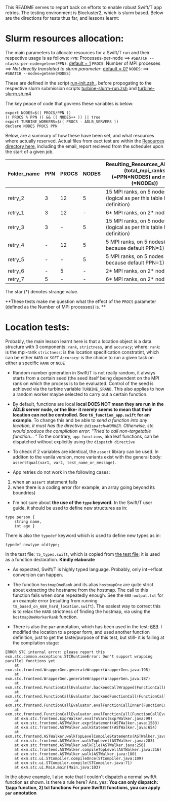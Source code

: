 This README serves to report back on efforts to enable robust  Swift/T app retries. The testing environment is Biocluster2, which is slurm based. Below are the directions for tests thus far, and lessons learnt:

# Slurm resources allocation:

The main parameters to allocate resources for a Swift/T run and their respective usage is as follows:
`PPN`: Processes-per-node        ==> `#SBATCH --ntasks-per-node=getenv(PPN)`: [default = 1](https://github.com/swift-lang/swift-t/blob/master/turbine/code/scripts/submit/run-init.zsh#L85)
`PROCS`: Number of MPI processes ==> *Not directly translated to slurm parameter*: [default = 0?](https://github.com/swift-lang/swift-t/blob/master/turbine/code/scripts/submit/run-init.zsh#L111)
`NODES`:                         ==> `#SBATCH --nodes=getenv(NODES)`

These are defined in the script [run-init.zsh  ](https://github.com/swift-lang/swift-t/blob/master/turbine/code/scripts/submit/run-init.zsh), before propogating to the respective slurm submission scripts [turbine-slurm-run.zsh](https://github.com/swift-lang/swift-t/blob/master/turbine/code/scripts/submit/slurm/turbine-slurm-run.zsh) and [turbine-slurm.sh.m4](https://github.com/swift-lang/swift-t/blob/master/turbine/code/scripts/submit/slurm/turbine-slurm.sh.m4i#L46)

The key peace of code that govrens these variables is below:

```
export NODES=$(( PROCS/PPN ))
(( PROCS % PPN )) && (( NODES++ )) || true
export TURBINE_WORKERS=$(( PROCS - ADLB_SERVERS ))
declare NODES PROCS PPN 
```
Below, are a summary of how these have been set, and what resources where actually reserved. Actual files from eact test are within the [Resources directory here](https://github.com/ncsa/Swift-T-Variant-Calling/tree/master/test/biocluster2/app_retries/Resources), including the email_report recieved from the scheduler upon the start of a given job.


|Folder_name|PPN| PROCS| NODES|Resulting_Resources_Allocated (total_mpi_ranks (=PPN\*NODES) and nodes (=NODEs))|
|-------|----|------|------|------|
|retry_2|3|12|5| 15 MPI ranks, on 5 nodes (logical as per this table heading definition)|
|retry_1|3|12|-| 6\* MPI ranks, on 2\* nodes |
|retry_3|3|-|5|  15 MPI ranks, on 5 nodes (logical as per this table heading definition)|
|retry_4|-|12|5| 5 MPI ranks, on 5 nodes(logical because default PPN=1)|
|retry_5|-|-|5| 5 MPI ranks, on 5 nodes (logical because default PPN=1)|
|retry_6|-|5|-| 2\* MPI ranks, on 2\* nodes\* |
|retry_7|5|-|-| 6\* MPI ranks, on 2\* nodes+|


The star (\*) denotes strange value.

**These tests make me question what the effect of the `PROCS` parameter (defined as the Number of MPI processes) is. **

# Location tests: 

Probably, the main lesson learnt here is that a location object is a data structure with 3 components: `rank`, `strictness`, and `accuracy`; where:
`rank`: is the mpi-rank
`strictness`: is the location specification constratint, which can be either `HARD` or `SOFT`
`Accuracy`: is the choice to run a given task on either a specific `RANK` or `NODE`

- Random number generation in Swift/T is not really random, it always starts from a certain seed (the seed itself being dependent on the MPI rank on which the process is to be evaluated. Control of the seed is achieved via the turbine variable `TURBINE_SRAND`. This also applies to how a random worker maybe selected to carry out a certain function.

- By default, functions are local **local DOES NOT mean they are run in the ADLB server node, or the like- it merely seems to mean that their location can not be controlled. See `t6_function_app.swift` for an example**. To change this and be able to *send a function into any location, it must has the directive: `@dispatch=WORKER`. Otherwise, stc would produce the compilation error: "Tried to call non-targetable function... "* To the contrary, `app functions`, aka leaf functions, can be dispatched without explicitly using the `dispatch directive`

- To check if 2 variables are identical, the `assert` library can be used. In additon to the vanila version, more variants exist with the general body: `assertEqual(var1, var2, test_name_or_message)`.

- App retries do not work in the following cases: 
1) when an `assert` statement fails
2) when there is a coding error (for example, an array  going beyond its boundries)  

- I'm not sure about **the use of the `type` keyword.** In the Swift/T user guide, it should be used to define new structures as in:

```
type person {
	string name,
	int age }
```
There is also the `typedef` keyword which is used to define new types as in:

```
typedef newtype oldtype;
```

In the test file: `t5_types.swift`, which is copied from [the test file](https://github.com/swift-lang/swift-t/blob/master/stc/tests/665-subtype.swift); it is used as a function declaration. **Kindly elaborate**

- As expected, Swift/T is highly typed language. Probably, only int-->float conversion can happen.

- The function `hostmapOneRank` and its alias `hostmapOne` are quite strict about extracting the hostname from the hostmap. The call to this function fails when done repeatedly enough. See the `688-output.txt` for an example error (resulting from running `t8_based_on_688_hard_location.swift`). The easiest way to correct this is to relax the `HARD` strictness of finding the hostmap, via using the `hostmapOneWorkerRank` function.

- There is also the `par` annotation, which has been used in the test: [689](https://github.com/swift-lang/swift-t/blob/7cdece77a97683f8338f29521845a4bbbf6bc635/stc/tests/689-parloc-1.swift). I modified the location to a proper form, and used another function definition, just to get the taste/purpose of this test, but still- it is failing at the compilation stage:

```
ERROR STC internal error: please report this
exm.stc.common.exceptions.STCRuntimeError: Don't support wrapping parallel functions yet
	at exm.stc.frontend.WrapperGen.generateWrapper(WrapperGen.java:198)
	at exm.stc.frontend.WrapperGen.generateWrapper(WrapperGen.java:187)
	at exm.stc.frontend.FunctionCallEvaluator.backendCallWrapped(FunctionCallEvaluator.java:556)
	at exm.stc.frontend.FunctionCallEvaluator.backendFunctionCall(FunctionCallEvaluator.java:534)
	at exm.stc.frontend.FunctionCallEvaluator.evalFunctionCallInner(FunctionCallEvaluator.java:148)
	at exm.stc.frontend.FunctionCallEvaluator.evalFunctionCall(FunctionCallEvaluator.java:107)
	at exm.stc.frontend.ExprWalker.evalToVars(ExprWalker.java:99)
	at exm.stc.frontend.ASTWalker.exprStatement(ASTWalker.java:1583)
	at exm.stc.frontend.ASTWalker.walkStatement(ASTWalker.java:654)
	at exm.stc.frontend.ASTWalker.walkTopLevelCompileStatements(ASTWalker.java:389)
	at exm.stc.frontend.ASTWalker.walkTopLevel(ASTWalker.java:283)
	at exm.stc.frontend.ASTWalker.walkFile(ASTWalker.java:256)
	at exm.stc.frontend.ASTWalker.compileTopLevel(ASTWalker.java:216)
	at exm.stc.frontend.ASTWalker.walk(ASTWalker.java:180)
	at exm.stc.ui.STCompiler.compileOnce(STCompiler.java:109)
	at exm.stc.ui.STCompiler.compile(STCompiler.java:71)
	at exm.stc.ui.Main.main(Main.java:103)
```
In the above example, I also note that I couldn't dispatch a normal swift/t function as shown. Is there a rule here? Ans. yes:
**You can only dispatch: 1)app function, 2) tcl functions**
**For pure Swift/t functions, you can apply `par` annotation**




